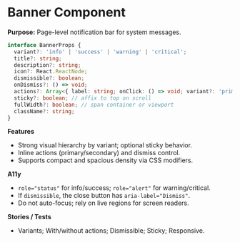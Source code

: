 # Banner Component

**Purpose:** Page-level notification bar for system messages.

```ts
interface BannerProps {
  variant?: 'info' | 'success' | 'warning' | 'critical';
  title?: string;
  description?: string;
  icon?: React.ReactNode;
  dismissible?: boolean;
  onDismiss?: () => void;
  actions?: Array<{ label: string; onClick: () => void; variant?: 'primary' | 'secondary' }>;
  sticky?: boolean; // affix to top on scroll
  fullWidth?: boolean; // span container or viewport
  className?: string;
}
```

**Features**

- Strong visual hierarchy by variant; optional sticky behavior.
- Inline actions (primary/secondary) and dismiss control.
- Supports compact and spacious density via CSS modifiers.

**A11y**

- `role="status"` for info/success; `role="alert"` for warning/critical.
- If `dismissible`, the close button has `aria-label="Dismiss"`.
- Do not auto-focus; rely on live regions for screen readers.

**Stories / Tests**

- Variants; With/without actions; Dismissible; Sticky; Responsive.
